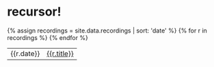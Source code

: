 # recursor!
<table>
{% assign recordings = site.data.recordings | sort: 'date' %}
{% for r in recordings %}
    <tr>
        <td>{{r.date}}</td>
        <td><a href="{{site.url}}{{r.path}}">{{r.title}}</a></td>
    </tr>
{% endfor %}
</table>

